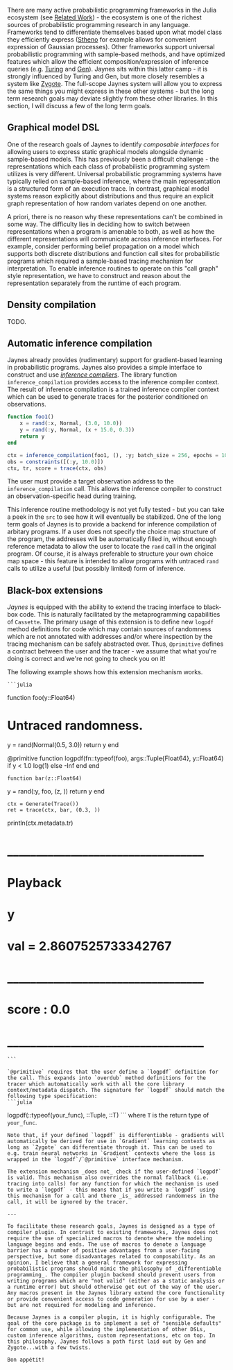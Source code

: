 There are many active probabilistic programming frameworks in the Julia ecosystem (see [Related Work](related_work.md)) - the ecosystem is one of the richest sources of probabilistic programming research in any language. Frameworks tend to differentiate themselves based upon what model class they efficiently express ([Stheno](https://github.com/willtebbutt/Stheno.jl) for example allows for convenient expression of Gaussian processes). Other frameworks support universal probabilistic programming with sample-based methods, and have optimized features which allow the efficient composition/expression of inference queries (e.g. [Turing](https://turing.ml/dev/) and [Gen](https://github.com/probcomp/Gen.jl)). Jaynes sits within this latter camp - it is strongly influenced by Turing and Gen, but more closely resembles a system like [Zygote](https://github.com/FluxML/Zygote.jl). The full-scope Jaynes system will allow you to express the same things you might express in these other systems - but the long term research goals may deviate slightly from these other libraries. In this section, I will discuss a few of the long term goals.

## Graphical model DSL

One of the research goals of Jaynes to identify _composable interfaces_ for allowing users to express static graphical models alongside dynamic sample-based models. This has previously been a difficult challenge - the representations which each class of probabilistic programming system utilizes is very different. Universal probabilistic programming systems have typically relied on sample-based inference, where the main representation is a structured form of an execution trace. In contrast, graphical model systems reason explicitly about distributions and thus require an explicit graph representation of how random variates depend on one another.

A priori, there is no reason why these representations can't be combined in some way. The difficulty lies in deciding how to switch between representations when a program is amenable to both, as well as how the different representations will communicate across inference interfaces. For example, consider performing belief propagation on a model which supports both discrete distributions and function call sites for probabilistic programs which required a sample-based tracing mechanism for interpretation. To enable inference routines to operate on this "call graph" style representation, we have to construct and reason about the representation separately from the runtime of each program.

## Density compilation

TODO.

## Automatic inference compilation

Jaynes already provides (rudimentary) support for gradient-based learning in probabilistic programs. Jaynes also provides a simple interface to construct and use [_inference compilers_](https://arxiv.org/abs/1610.09900). The library function `inference_compilation` provides access to the inference compiler context. The result of inference compilation is a trained inference compiler context which can be used to generate traces for the posterior conditioned on observations.

```julia
function foo1()
    x = rand(:x, Normal, (3.0, 10.0))
    y = rand(:y, Normal, (x + 15.0, 0.3))
    return y
end

ctx = inference_compilation(foo1, (), :y; batch_size = 256, epochs = 100)
obs = constraints([(:y, 10.0)])
ctx, tr, score = trace(ctx, obs)
```

The user must provide a target observation address to the `inference_compilation` call. This allows the inference compiler to construct an observation-specific head during training.

This inference routine methodology is not yet fully tested - but you can take a peek in the `src` to see how it will eventually be stabilized. One of the long term goals of Jaynes is to provide a backend for inference compilation of arbitary programs. If a user does not specify the choice map structure of the program, the addresses will be automatically filled in, without enough reference metadata to allow the user to locate the `rand` call in the original program. Of course, it is always preferable to structure your own choice map space - this feature is intended to allow programs with untraced `rand` calls to utilize a useful (but possibly limited) form of inference.

## Black-box extensions

_Jaynes_ is equipped with the ability to extend the tracing interface to black-box code. This is naturally facilitated by the metaprogramming capabilities of `Cassette`. The primary usage of this extension is to define new `logpdf` method definitions for code which may contain sources of randomness which are not annotated with addresses and/or where inspection by the tracing mechanism can be safely abstracted over. Thus, `@primitive` defines a contract between the user and the tracer - we assume that what you're doing is correct and we're not going to check you on it!

The following example shows how this extension mechanism works.

    ```julia
function foo(y::Float64)
# Untraced randomness.
y = rand(Normal(0.5, 3.0))
    return y
    end

@primitive function logpdf(fn::typeof(foo), args::Tuple{Float64}, y::Float64)
    if y < 1.0
log(1) 
    else
    -Inf
    end
    end

    function bar(z::Float64)
y = rand(:y, foo, (z, ))
    return y
    end

    ctx = Generate(Trace())
    ret = trace(ctx, bar, (0.3, ))
println(ctx.metadata.tr)

#  __________________________________
#
#               Playback
#
# y
#          val  = 2.8607525733342767
#
#  __________________________________
#
# score : 0.0
#
#  __________________________________

    ```

    `@primitive` requires that the user define a `logpdf` definition for the call. This expands into `overdub` method definitions for the tracer which automatically work with all the core library context/metadata dispatch. The signature for `logpdf` should match the following type specification:
    ```julia
logpdf(::typeof(your_func), ::Tuple, ::T)
    ```
    where `T` is the return type of `your_func`. 

    Note that, if your defined `logpdf` is differentiable - gradients will automatically be derived for use in `Gradient` learning contexts as long as `Zygote` can differentiate through it. This can be used to e.g. train neural networks in `Gradient` contexts where the loss is wrapped in the `logpdf`/`@primitive` interface mechanism.

    The extension mechanism _does not_ check if the user-defined `logpdf` is valid. This mechanism also overrides the normal fallback (i.e. tracing into calls) for any function for which the mechanism is used to write a `logpdf` - this means that if you write a `logpdf` using this mechanism for a call and there _is_ addressed randomness in the call, it will be ignored by the tracer.

    ---

    To facilitate these research goals, Jaynes is designed as a type of compiler plugin. In contrast to existing frameworks, Jaynes does not require the use of specialized macros to denote where the modeling language begins and ends. The use of macros to denote a language barrier has a number of positive advantages from a user-facing perspective, but some disadvantages related to composability. As an opinion, I believe that a general framework for expressing probabilistic programs should mimic the philosophy of _differentiable programming_. The compiler plugin backend should prevent users from writing programs which are "not valid" (either as a static analysis or a runtime error) but should otherwise get out of the way of the user. Any macros present in the Jaynes library extend the core functionality or provide convenient access to code generation for use by a user - but are not required for modeling and inference.

    Because Jaynes is a compiler plugin, it is highly configurable. The goal of the core package is to implement a set of "sensible defaults" for common use, while allowing the implementation of other DSLs, custom inference algorithms, custom representations, etc on top. In this philosophy, Jaynes follows a path first laid out by Gen and Zygote...with a few twists.

    Bon appétit!
